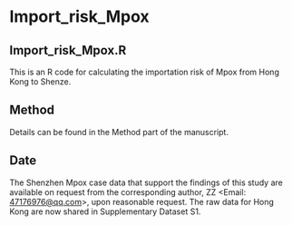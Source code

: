 # Import_risk_Mpox

## Import_risk_Mpox.R
This is an R code for calculating the importation risk of Mpox from Hong Kong to Shenze.

## Method
Details can be found in the Method part of the manuscript.

## Date
The Shenzhen Mpox case data that support the findings of this study are available on request from the corresponding author, ZZ <Email: 47176976@qq.com>, upon reasonable request. The raw data for Hong Kong are now shared in Supplementary Dataset S1.
